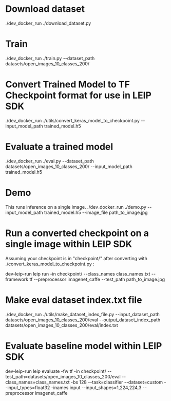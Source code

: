 # Download dataset

./dev_docker_run ./download_dataset.py

# Train

./dev_docker_run ./train.py --dataset_path datasets/open_images_10_classes_200/

# Convert Trained Model to TF Checkpoint format for use in LEIP SDK

./dev_docker_run ./utils/convert_keras_model_to_checkpoint.py --input_model_path trained_model.h5

# Evaluate a trained model

./dev_docker_run ./eval.py --dataset_path datasets/open_images_10_classes_200/ --input_model_path trained_model.h5

# Demo

This runs inference on a single image.
./dev_docker_run ./demo.py --input_model_path trained_model.h5 --image_file path_to_image.jpg

# Run a converted checkpoint on a single image within LEIP SDK

Assuming your checkpoint is in "checkpoint/" after converting with ./convert_keras_model_to_checkpoint.py :

dev-leip-run leip run -in checkpoint/ --class_names class_names.txt --framework tf --preprocessor imagenet_caffe --test_path path_to_image.jpg

# Make eval dataset index.txt file

./dev_docker_run ./utils/make_dataset_index_file.py --input_dataset_path datasets/open_images_10_classes_200/eval --output_dataset_index_path datasets/open_images_10_classes_200/eval/index.txt

# Evaluate baseline model within LEIP SDK

dev-leip-run leip evaluate -fw tf -in checkpoint/ --test_path=datasets/open_images_10_classes_200/eval --class_names=class_names.txt -bs 128 --task=classifier --dataset=custom --input_types=float32 -inames input --input_shapes=1,224,224,3 --preprocessor imagenet_caffe

